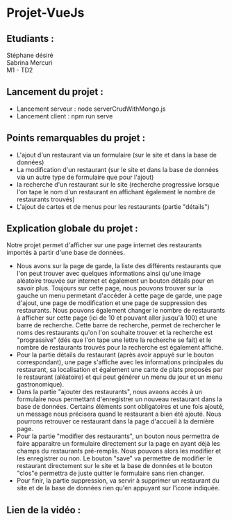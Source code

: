 # Projet-VueJs

## Etudiants : 
Stéphane désiré  
Sabrina Mercuri  
M1 - TD2

## Lancement du projet : 
- Lancement serveur : node serverCrudWithMongo.js
- Lancement client : npm run serve

## Points remarquables du projet : 
- L'ajout d'un restaurant via un formulaire (sur le site et dans la base de données) 
- La modification d'un restaurant (sur le site et dans la base de données via un autre type de formulaire que pour l'ajout)
- la recherche d'un restaurant sur le site (recherche progressive lorsque l'on tape le nom d'un restaurant en affichant également le nombre de restaurants trouvés)
- L'ajout de cartes et de menus pour les restaurants (partie "détails")

## Explication globale du projet : 
Notre projet permet d'afficher sur une page internet des restaurants importés à partir d'une base de données.  
- Nous avons sur la page de garde, la liste des différents restaurants que l'on peut trouver avec quelques informations ainsi qu'une image aléatoire trouvée sur internet et également un bouton détails pour en savoir plus.
Toujours sur cette page, nous pouvons trouver sur la gauche un menu permetant d'accéder à cette page de garde, une page d'ajout, une page de modification et une page de suppression des restaurants. Nous pouvons également changer le nombre de restaurants à afficher sur cette page (ici de 10 et pouvant aller jusqu'à 100) et une barre de recherche. Cette barre de recherche, permet de rechercher le noms des restaurants qu'on l'on souhaite trouver et la recherche est "prograssive" (dés que l'on tape une lettre la recherche se fait) et le nombre de restaurants trouvés pour la recherche est également affiché. 
- Pour la partie détails du restaurant (après avoir appuyé sur le bouton correspondant), une page s'affiche avec les informations principales du restaurant, sa localisation et également une carte de plats proposés par le restaurant (aléatoire) et qui peut générer un menu du jour et un menu gastronomique).
- Dans la partie "ajouter des restaurants", nous avaons accés à un formulaire nous permettant d'enregistrer un nouveau restaurant dans la base de données. Certains éléments sont obligatoires et une fois ajouté, un message nous précisera quand le restaurant a bien été ajouté. Nous pourrons retrouver ce restaurant dans la page d'accueil à la dernière page. 
- Pour la partie "modifier des restaurants", un bouton nous permettra de faire apparaitre un formulaire directement sur la page en ayant déjà les champs du restaurants pré-remplis. Nous pouvons alors les modifier et les enregistrer ou non. Le bouton "save" va permettre de modifier le restaurant directement sur le site et la base de données et le bouton "clos"e permettra de juste quitter le formulaire sans rien changer. 
- Pour finir, la partie suppression, va servir à supprimer un restaurant du site et de la base de données rien qu'en appuyant sur l'icone indiquée. 

## Lien de la vidéo :  

